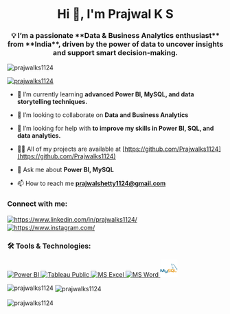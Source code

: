 <h1 align="center">Hi 👋, I'm Prajwal K S</h1>
<h3 align="center">💡 I’m a passionate **Data & Business Analytics enthusiast** from **India**, driven by the power of data to uncover insights and support smart decision-making.</h3>

<p align="left"> <img src="https://komarev.com/ghpvc/?username=prajwalks1124&label=Profile%20views&color=0e75b6&style=flat" alt="prajwalks1124" /> </p>

<p align="left"> <a href="https://github.com/ryo-ma/github-profile-trophy"><img src="https://github-profile-trophy.vercel.app/?username=prajwalks1124" alt="prajwalks1124" /></a> </p>

- 🌱 I’m currently learning **advanced Power BI, MySQL, and data storytelling techniques.**

- 👯 I’m looking to collaborate on **Data and Business Analytics**

- 🤝 I’m looking for help with **to improve my skills in Power BI, SQL, and data analytics.**

- 👨‍💻 All of my projects are available at [https://github.com/Prajwalks1124](https://github.com/Prajwalks1124)

- 💬 Ask me about **Power BI, MySQL**

- 📫 How to reach me **prajwalshetty1124@gmail.com**

<h3 align="left">Connect with me:</h3>
<p align="left">
<a href="https://linkedin.com/in/https://www.linkedin.com/in/prajwalks1124/" target="blank"><img align="center" src="https://raw.githubusercontent.com/rahuldkjain/github-profile-readme-generator/master/src/images/icons/Social/linked-in-alt.svg" alt="https://www.linkedin.com/in/prajwalks1124/" height="30" width="40" /></a>
<a href="https://instagram.com/https://www.instagram.com/" target="blank"><img align="center" src="https://raw.githubusercontent.com/rahuldkjain/github-profile-readme-generator/master/src/images/icons/Social/instagram.svg" alt="https://www.instagram.com/" height="30" width="40" /></a>
</p>

<h3 align="left"> 🛠️ Tools & Technologies:</h3>

<p align="left">
  <!-- Power BI -->
  <a href="https://powerbi.microsoft.com/" target="_blank" rel="noreferrer">
    <img src="https://img.icons8.com/color/48/000000/power-bi.png" alt="Power BI" width="40" height="40"/>
  </a>

  <!-- Tableau Public -->
  <a href="https://public.tableau.com/" target="_blank" rel="noreferrer">
    <img src="https://img.icons8.com/color/48/000000/tableau-software.png" alt="Tableau Public" width="40" height="40"/>
  </a>

  <!-- Microsoft Excel -->
  <a href="https://www.microsoft.com/en-us/microsoft-365/excel" target="_blank" rel="noreferrer">
    <img src="https://img.icons8.com/color/48/000000/microsoft-excel-2019.png" alt="MS Excel" width="40" height="40"/>
  </a>

  <!-- Microsoft Word -->
  <a href="https://www.microsoft.com/en-us/microsoft-365/word" target="_blank" rel="noreferrer">
    <img src="https://img.icons8.com/color/48/000000/microsoft-word-2019.png" alt="MS Word" width="40" height="40"/>
  </a>

  <!-- MySQL -->
  <a href="https://www.mysql.com/" target="_blank" rel="noreferrer">
    <img src="https://raw.githubusercontent.com/devicons/devicon/master/icons/mysql/mysql-original-wordmark.svg" alt="MySQL" width="40" height="40"/>
  </a>
</p>


<p><img align="left" src="https://github-readme-stats.vercel.app/api/top-langs?username=prajwalks1124&show_icons=true&locale=en&layout=compact" alt="prajwalks1124" /></p>

<p>&nbsp;<img align="center" src="https://github-readme-stats.vercel.app/api?username=prajwalks1124&show_icons=true&locale=en" alt="prajwalks1124" /></p>

<p><img align="center" src="https://github-readme-streak-stats.herokuapp.com/?user=prajwalks1124&" alt="prajwalks1124" /></p>

